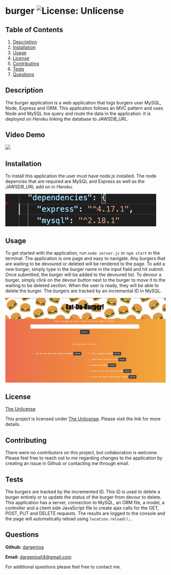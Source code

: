 # burger ![License: Unlicense](https://img.shields.io/badge/license-Unlicense-blue.svg)

  ## Table of Contents
  1. [Description](#description)
  1. [Installation](#installation)
  1. [Usage](#usage)
  1. [License](#license)
  1. [Contributing](#contributing)
  1. [Tests](#tests)
  1. [Questions](#questions)

  ## Description

  The burger application is a web application that logs burgers user MySQL, Node, Express and ORM.  This application follows an MVC pattern and uses Node and MySQL toe query and route the data in the application.  It is deployed on Heroku linking the database to JAWSDB_URL.

  ## Video Demo

  ![](./public/assets/images/Eat-Da-Burger.gif)

  ## Installation

  To install this application the user must have node.js installed.  The node depencies that are required are MySQL and Express as well as the JAWSDB_URL add on in Heroku.
  
  <img src="./public/assets/images/node-dependencies.png" alt="node-dependencies">

  ## Usage

  To get started with the application, run ```node server.js``` or ```npm start``` in the terminal.  The application is one page and easy to navigate.  Any burgers that are waiting to be devoured or deleted will be rendered to the page.  To add a new burger, simply type in the burger name in the input field and hit submit.  Once submitted, the burger will be added to the devoured list.  To devour a burger, simply click on the devour button next to the burger to move it to the waiting to be deleted section.  When the user is ready, they will be able to delete the burger.  The burgers are tracked by an incremental ID in MySQL.
  
  <img src="./public/assets/images/burger-homepage.png" alt="burger-homepage">

  ## License

  [The Unlicense](http://unlicense.org/)

  This project is licensed under [The Unlicense](http://unlicense.org/).  Please visit the link for more details.


  ## Contributing

  There were no contributors on this project, but collaboration is welcome.  Please feel free to reach out to me regarding changes to the application by creating an issue in Github or contacting me through email.

  ## Tests

  The burgers are tracked by the incremented ID.  This iD is used to delete a burger entirely or to update the status of the burger from devour to delete.  This application has a server, connection to MySQL, an ORM file, a model, a controller and a client side JavaScript file to create ajax calls for the GET, POST, PUT and DELETE requests.  The results are logged to the console and the page will automatically reload using ```location.reload();```.
  
  ## Questions

  **Github:** [dargenioa](http://github.com/dargenioa)

  **Email:** [dargenioa14@gmail.com](dargenioa14@gmail.com)

  For additional questions please feel free to contact me.


